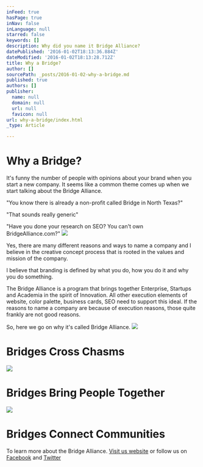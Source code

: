 ```yaml
---
inFeed: true
hasPage: true
inNav: false
inLanguage: null
starred: false
keywords: []
description: Why did you name it Bridge Alliance?
datePublished: '2016-01-02T18:13:36.884Z'
dateModified: '2016-01-02T18:13:28.712Z'
title: Why a Bridge?
author: []
sourcePath: _posts/2016-01-02-why-a-bridge.md
published: true
authors: []
publisher:
  name: null
  domain: null
  url: null
  favicon: null
url: why-a-bridge/index.html
_type: Article

---
```

# Why a Bridge?

It's funny the number of people with opinions about your brand when you start a new company. It seems like a common theme comes up when we start talking about the Bridge Alliance. 

"You know there is already a non-profit called Bridge in North Texas?"

"That sounds really generic"

"Have you done your research on SEO? You can't own BridgeAlliance.com?"
![](https://the-grid-user-content.s3-us-west-2.amazonaws.com/f9a6f1d5-237b-485f-b4c8-0873f5d8f5bf.jpg)

Yes, there are many different reasons and ways to name a company and I believe in the creative concept process that is rooted in the values and mission of the company.

I believe that branding is defined by what you do, how you do it and why you do something.

The Bridge Alliance is a program that brings together Enterprise, Startups and Academia in the spirit of Innovation. All other execution elements of website, color palette, business cards, SEO need to support this ideal. If the reasons to name a company are because of execution reasons, those quite frankly are not good reasons.

So, here we go on why it's called Bridge Alliance.
![](https://the-grid-user-content.s3-us-west-2.amazonaws.com/44c7cbca-59e9-4262-9c93-4a45ce36c36a.jpg)

# Bridges Cross Chasms
![](https://the-grid-user-content.s3-us-west-2.amazonaws.com/22d42b61-3215-457f-9c25-b5878feda0b4.jpg)

# Bridges Bring People Together
![](https://the-grid-user-content.s3-us-west-2.amazonaws.com/d99505bc-c2df-4bbf-92b3-5a8bb5ad1699.jpg)

# Bridges Connect Communities

To learn more about the Bridge Alliance. [Visit us website][0] or follow us on [Facebook][1] and [Twitter][2]

[0]: https://BridgeAlliance.co/
[1]: https://www.facebook.com/BridgeNTX
[2]: https://twitter.com/BridgeNTX
